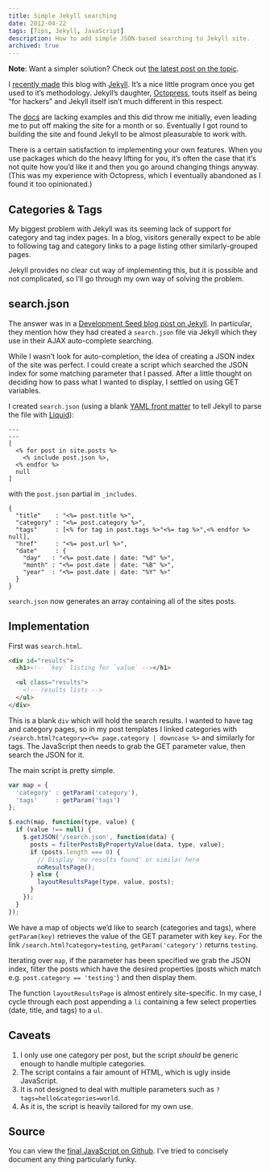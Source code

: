 ```yaml
---
title: Simple Jekyll searching
date: 2012-04-22
tags: [Tips, Jekyll, JavaScript]
description: How to add simple JSON-based searching to Jekyll site.
archived: true
---
```


**Note**: Want a simpler solution? Check out [the latest post on the topic](/2016/02/simpler-jekyll-searching/).

I [recently made](/2012/04/hello/) this blog with [Jekyll](https://github.com/mojombo/jekyll). It’s a nice little program once you get used to it’s methodology. Jekyll’s daughter, [Octopress](http://octopress.org/), touts itself as being “for hackers” and Jekyll itself isn’t much different in this respect.

The [docs](https://github.com/mojombo/jekyll/wiki) are lacking examples and this did throw me initially, even leading me to put off making the site for a month or so. Eventually I got round to building the site and found Jekyll to be almost pleasurable to work with.

There is a certain satisfaction to implementing your own features. When you use packages which do the heavy lifting for you, it’s often the case that it’s not quite how you’d like it and then you go around changing things anyway. (This was my experience with Octopress, which I eventually abandoned as I found it too opinionated.)


Categories & Tags
-----------------

My biggest problem with Jekyll was its seeming lack of support for category and tag index pages. In a blog, visitors generally expect to be able to following tag and category links to a page listing other similarly-grouped pages.

Jekyll provides no clear cut way of implementing this, but it is possible and not complicated, so I’ll go through my own way of solving the problem.

search.json
-----------

The answer was in a [Development Seed blog post on Jekyll](http://developmentseed.org/blog/2011/09/09/jekyll-github-pages/). In particular, they mention how they had created a `search.json` file via Jekyll which they use in their AJAX auto-complete searching.

While I wasn’t look for auto-completion, the idea of creating a JSON index of the site was perfect. I could create a script which searched the JSON index for some matching parameter that I passed. After a little thought on deciding how to pass what I wanted to display, I settled on using GET variables.

I created `search.json` (using a blank [YAML front matter](https://github.com/mojombo/jekyll/wiki/YAML-Front-Matter) to tell Jekyll to parse the file with [Liquid](http://liquidmarkup.org/)):

```
---
---
[
  <% for post in site.posts %>
    <% include post.json %>,
  <% endfor %>
  null
]
```

with the `post.json` partial in `_includes`.

```
{
  "title"    : "<%= post.title %>",
  "category" : "<%= post.category %>",
  "tags"     : [<% for tag in post.tags %>"<%= tag %>",<% endfor %> null],
  "href"     : "<%= post.url %>",
  "date"     : {
    "day"   : "<%= post.date | date: "%d" %>",
    "month" : "<%= post.date | date: "%B" %>",
    "year"  : "<%= post.date | date: "%Y" %>"
  }
}
```

`search.json` now generates an array containing all of the sites posts.

Implementation
------------------

First was `search.html`.

```html
<div id="results">
  <h1><!-- `key` listing for `value` --></h1>

  <ul class="results">
    <!-- results lists -->
  </ul>
</div>
```

This is a blank `div` which will hold the search results. I wanted to have tag and category pages, so in my post templates I linked categories with `/search.html?category=<%= page.category | downcase %>` and similarly for tags. The JavaScript then needs to grab the GET parameter value, then search the JSON for it.

The main script is pretty simple.

```js
var map = {
  'category' : getParam('category'),
  'tags'     : getParam('tags')
};

$.each(map, function(type, value) {
  if (value !== null) {
    $.getJSON('/search.json', function(data) {
      posts = filterPostsByPropertyValue(data, type, value);
      if (posts.length === 0) {
        // Display 'no results found' or similar here
        noResultsPage();
      } else {
        layoutResultsPage(type, value, posts);
      }
    });
  }
});
```

We have a map of objects we’d like to search (categories and tags), where `getParam(key)` retrieves the value of the GET parameter with key `key`. For the link `/search.html?category=testing`, `getParam('category')` returns `testing`.

Iterating over `map`, if the parameter has been specified we grab the JSON index, filter the posts which have the desired properties (posts which match e.g. `post.category == 'testing'`) and then display them.

The function `layoutResultsPage` is almost entirely site-specific. In my case, I cycle through each post appending a `li` containing a few select properties (date, title, and tags) to a `ul`.

Caveats
-------

1. I only use one category per post, but the script *should* be generic enough to handle multiple categories.
2. The script contains a fair amount of HTML, which is ugly inside JavaScript.
3. It is not designed to deal with multiple parameters such as `?tags=hello&categories=world`.
4. As it is, the script is heavily tailored for my own use.

Source
------

You can view the [final JavaScript on Github](https://github.com/alexpearce/home/blob/ab1690f74c1fdb0592e2a15668e5d90f61f08c13/assets/js/alexpearce.js). I’ve tried to concisely document any thing particularly funky.
